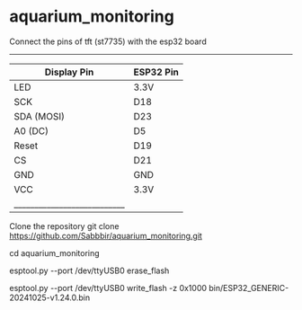 # aquarium_monitoring


Connect the pins of tft (st7735) with the esp32 board
_____________________________
| Display Pin  | ESP32 Pin  |
|--------------|------------|
| LED          | 3.3V       |
| SCK          | D18        |
| SDA (MOSI)   | D23        |
| A0 (DC)      | D5         |
| Reset        | D19        |
| CS           | D21        |
| GND          | GND        |
| VCC          | 3.3V       |
|___________________________|

Clone the repository 
git clone https://github.com/Sabbbir/aquarium_monitoring.git


cd aquarium_monitoring

esptool.py --port /dev/ttyUSB0 erase_flash

esptool.py --port /dev/ttyUSB0 write_flash -z 0x1000 bin/ESP32_GENERIC-20241025-v1.24.0.bin

